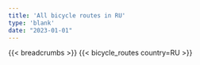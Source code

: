 ```yaml
---
title: 'All bicycle routes in RU'
type: 'blank'
date: "2023-01-01"
---
```


{{< breadcrumbs >}}
{{< bicycle_routes country=RU >}}
